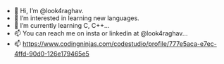 - 👋 Hi, I’m @look4raghav.
- 👀 I’m interested in learning new languages.
- 🌱 I’m currently learning C, C++...
- 📫 You can reach me on insta or linkedin at @look4raghav...
- 📫 https://www.codingninjas.com/codestudio/profile/777e5aca-e7ec-4ffd-90d0-126e179465e5
